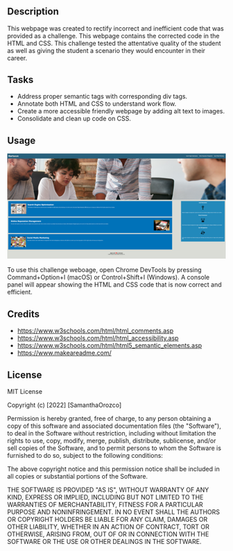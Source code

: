 # <Horiseon Refactor Webpage>

## Description

This webpage was created to rectify incorrect and inefficient code that was provided as a challenge. This webpage contains the corrected code in the HTML and CSS. This challenge tested the attentative quality of the student as well as giving the student a scenario they would encounter in their career.

## Tasks
- Address proper semantic tags with corresponding div tags.
- Annotate both HTML and CSS to understand work flow.
- Create a more accessible friendly webpage by adding alt text to images.
- Consolidate and clean up code on CSS.



## Usage

![ScreenShot](./Develop/assets/images/HoriseonScreenshot.png)

To use this challenge weboage, open Chrome DevTools by pressing Command+Option+I (macOS) or Control+Shift+I (Windows). A console panel will appear showing the HTML and CSS code that is now correct and efficient.


## Credits

- https://www.w3schools.com/html/html_comments.asp
- https://www.w3schools.com/html/html_accessibility.asp
- https://www.w3schools.com/html/html5_semantic_elements.asp
- https://www.makeareadme.com/

## License

MIT License

Copyright (c) [2022] [SamanthaOrozco]

Permission is hereby granted, free of charge, to any person obtaining a copy
of this software and associated documentation files (the "Software"), to deal
in the Software without restriction, including without limitation the rights
to use, copy, modify, merge, publish, distribute, sublicense, and/or sell
copies of the Software, and to permit persons to whom the Software is
furnished to do so, subject to the following conditions:

The above copyright notice and this permission notice shall be included in all
copies or substantial portions of the Software.

THE SOFTWARE IS PROVIDED "AS IS", WITHOUT WARRANTY OF ANY KIND, EXPRESS OR
IMPLIED, INCLUDING BUT NOT LIMITED TO THE WARRANTIES OF MERCHANTABILITY,
FITNESS FOR A PARTICULAR PURPOSE AND NONINFRINGEMENT. IN NO EVENT SHALL THE
AUTHORS OR COPYRIGHT HOLDERS BE LIABLE FOR ANY CLAIM, DAMAGES OR OTHER
LIABILITY, WHETHER IN AN ACTION OF CONTRACT, TORT OR OTHERWISE, ARISING FROM,
OUT OF OR IN CONNECTION WITH THE SOFTWARE OR THE USE OR OTHER DEALINGS IN THE
SOFTWARE.

